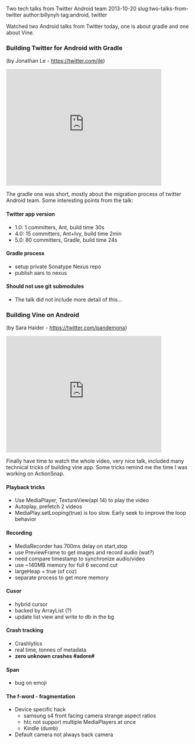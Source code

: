 Two tech talks from Twitter Android team
2013-10-20
slug:two-talks-from-twitter
author:billynyh
tag:android, twitter


<p>Watched two Android talks from Twitter today, one is about gradle and one about Vine.</p>

### Building Twitter for Android with Gradle 
(by Jonathan Le - https://twitter.com/jle)

<iframe width="420" height="315" src="http://www.youtube.com/embed/EM5edIJUA10" frameborder="0" allowfullscreen></iframe>

<p>The gradle one was short, mostly about the migration process of twitter Android team.
Some interesting points from the talk:</p>

#### Twitter app version
* 1.0: 1 committers, Ant, build time 30s
* 4.0: 15 committers, Ant+Ivy, build time 2min
* 5.0: 80 committers, Gradle, build time 24s
#### Gradle process
* setup private Sonatype Nexus repo
* publish aars to nexus

#### Should not use git submodules
* The talk did not include more detail of this...

### Building Vine on Android 
(by Sara Haider - https://twitter.com/pandemona)

<iframe width="420" height="315" src="http://www.youtube.com/embed/7zamwc2lXhg" frameborder="0" allowfullscreen></iframe>

<p>Finally have time to watch the whole video, very nice talk, included many technical tricks of building vine app. Some tricks remind me the time I was working on ActionSnap.</p>

#### Playback tricks
* Use MediaPlayer, TextureView(api 14) to play the video
* Autoplay, prefetch 2 videos
* MediaPlay.setLooping(true) is too slow. Early seek to improve the loop behavior

#### Recording
* MediaRecorder has 700ms delay on start,stop
* use PreviewFrame to get images and record audio (wat?)
* need compare timestamp to synchronize audio/video
* use ~140MB memory for full 6 second cut
* largeHeap = true (of coz)
* separate process to get more memory

#### Cusor
* hybrid cursor
* backed by ArrayList (?)
* update list view and write to db in the bg

#### Crash tracking
* Crashlytics
* real time, tonnes of metadata
* <b>zero unknown crashes #adore#</b>

#### Span
* bug on emoji

#### The f-word - fragmentation
* Device specific hack
    * samsung s4 front facing camera strange aspect ratios
    * htc not support multiple MediaPlayers at once
    * Kindle (dumb)
* Default camera not always back camera
